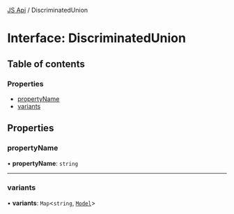 [JS Api](../index.md) / DiscriminatedUnion

# Interface: DiscriminatedUnion

## Table of contents

### Properties

- [propertyName](DiscriminatedUnion.md#propertyname)
- [variants](DiscriminatedUnion.md#variants)

## Properties

### propertyName

• **propertyName**: `string`

___

### variants

• **variants**: `Map`<`string`, [`Model`](Model.md)\>
